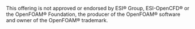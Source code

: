 This offering is not approved or endorsed by ESI® Group, ESI-OpenCFD® or the OpenFOAM®
Foundation, the producer of the OpenFOAM® software and owner of the OpenFOAM® trademark.
